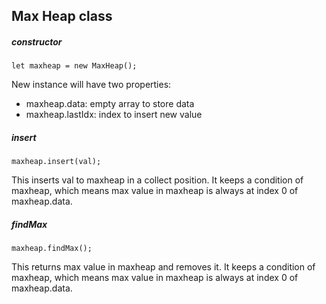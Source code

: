 ## Max Heap class
##### constructor
```
let maxheap = new MaxHeap();
```
New instance will have two properties:
* maxheap.data: empty array to store data
* maxheap.lastIdx: index to insert new value
##### insert
```
maxheap.insert(val);
```
This inserts val to maxheap in a collect position. It keeps a condition of maxheap, which means max value in maxheap is always at index 0 of maxheap.data.
##### findMax
```
maxheap.findMax();
```
This returns max value in maxheap and removes it. It keeps a condition of maxheap, which means max value in maxheap is always at index 0 of maxheap.data.
